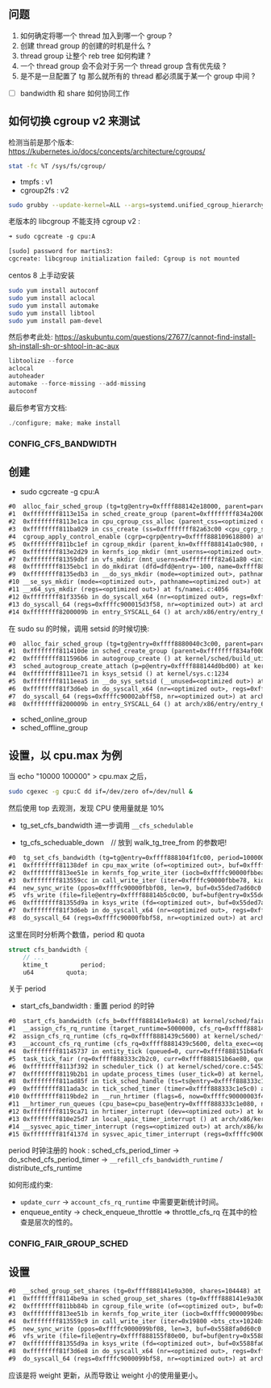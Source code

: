 ## 问题

1. 如何确定将哪一个 thread 加入到哪一个 group ?
2. 创建 thread group 的创建的时机是什么 ?
3. thread group 让整个 reb tree 如何构建 ?
4. 一个 thread group 会不会对于另一个 thread group 含有优先级 ?
5. 是不是一旦配置了 tg 那么就所有的 thread 都必须属于某一个 group 中间 ?

- [ ] bandwidth 和 share 如何协同工作

## 如何切换 cgroup v2 来测试
检测当前是那个版本: https://kubernetes.io/docs/concepts/architecture/cgroups/

```sh
stat -fc %T /sys/fs/cgroup/
```
- tmpfs : v1
- cgroup2fs : v2

```sh
sudo grubby --update-kernel=ALL --args=systemd.unified_cgroup_hierarchy=1
```

老版本的 libcgroup 不能支持 cgroup v2 :
```txt
➜ sudo cgcreate -g cpu:A

[sudo] password for martins3:
cgcreate: libcgroup initialization failed: Cgroup is not mounted
```

centos 8 上手动安装

```sh
sudo yum install autoconf
sudo yum install aclocal
sudo yum install automake
sudo yum install libtool
sudo yum install pam-devel
```

然后参考此处: https://askubuntu.com/questions/27677/cannot-find-install-sh-install-sh-or-shtool-in-ac-aux
```c
libtoolize --force
aclocal
autoheader
automake --force-missing --add-missing
autoconf
```

最后参考官方文档:
```c
./configure; make; make install
```

### CONFIG_CFS_BANDWIDTH
## 创建
- sudo cgcreate -g cpu:A

```txt
#0  alloc_fair_sched_group (tg=tg@entry=0xffff888142e18000, parent=parent@entry=0xffffffff834a2000 <root_task_group>) at include/linux/slab.h:640
#1  0xffffffff8113e15a in sched_create_group (parent=0xffffffff834a2000 <root_task_group>) at kernel/sched/core.c:10097
#2  0xffffffff8113e1ca in cpu_cgroup_css_alloc (parent_css=<optimized out>) at kernel/sched/core.c:10246
#3  0xffffffff811ba029 in css_create (ss=0xffffffff82a63c00 <cpu_cgrp_subsys>, cgrp=0xffff888109618800) at kernel/cgroup/cgroup.c:5384
#4  cgroup_apply_control_enable (cgrp=cgrp@entry=0xffff888109618800) at kernel/cgroup/cgroup.c:3204
#5  0xffffffff811bc1ef in cgroup_mkdir (parent_kn=0xffff888141a0c980, name=<optimized out>, mode=<optimized out>) at kernel/cgroup/cgroup.c:5602
#6  0xffffffff813e2d29 in kernfs_iop_mkdir (mnt_userns=<optimized out>, dir=<optimized out>, dentry=<optimized out>, mode=<optimized out>) at fs/kernfs/dir.c:1185
#7  0xffffffff81359dbf in vfs_mkdir (mnt_userns=0xffffffff82a61a80 <init_user_ns>, dir=0xffff8881408c2490, dentry=dentry@entry=0xffff888148895c00, mode=<optimized out>, mode@entry=509) at fs/namei.c:4013
#8  0xffffffff8135ebc1 in do_mkdirat (dfd=dfd@entry=-100, name=0xffff888004103000, mode=mode@entry=509) at fs/namei.c:4038
#9  0xffffffff8135edb3 in __do_sys_mkdir (mode=<optimized out>, pathname=<optimized out>) at fs/namei.c:4058
#10 __se_sys_mkdir (mode=<optimized out>, pathname=<optimized out>) at fs/namei.c:4056
#11 __x64_sys_mkdir (regs=<optimized out>) at fs/namei.c:4056
#12 0xffffffff81f3356b in do_syscall_x64 (nr=<optimized out>, regs=0xffffc900015d3f58) at arch/x86/entry/common.c:50
#13 do_syscall_64 (regs=0xffffc900015d3f58, nr=<optimized out>) at arch/x86/entry/common.c:80
#14 0xffffffff8200009b in entry_SYSCALL_64 () at arch/x86/entry/entry_64.S:120
```

在 sudo su 的时候，调用 setsid 的时候切换:

```txt
#0  alloc_fair_sched_group (tg=tg@entry=0xffff8880040c3c00, parent=parent@entry=0xffffffff834af000 <root_task_group>) at include/linux/slab.h:640
#1  0xffffffff811410de in sched_create_group (parent=0xffffffff834af000 <root_task_group>) at kernel/sched/core.c:10097
#2  0xffffffff811596b6 in autogroup_create () at kernel/sched/build_utility.c:10575
#3  sched_autogroup_create_attach (p=p@entry=0xffff888144d0bd00) at kernel/sched/build_utility.c:10676
#4  0xffffffff8111ee71 in ksys_setsid () at kernel/sys.c:1234
#5  0xffffffff8111eea5 in __do_sys_setsid (__unused=<optimized out>) at kernel/sys.c:1241
#6  0xffffffff81f3d6eb in do_syscall_x64 (nr=<optimized out>, regs=0xffffc90002abff58) at arch/x86/entry/common.c:50
#7  do_syscall_64 (regs=0xffffc90002abff58, nr=<optimized out>) at arch/x86/entry/common.c:80
#8  0xffffffff8200009b in entry_SYSCALL_64 () at arch/x86/entry/entry_64.S:120
```

- sched_online_group
- sched_offline_group

## 设置，以 cpu.max 为例

当 echo "10000 100000"  > cpu.max 之后，

```sh
sudo cgexec -g cpu:C dd if=/dev/zero of=/dev/null &
```

然后使用 top 去观测，发现 CPU 使用量就是 10%

- tg_set_cfs_bandwidth 进一步调用 `__cfs_schedulable`

- tg_cfs_scheduable_down　// 放到 walk_tg_tree_from 的参数吧!


```txt
#0  tg_set_cfs_bandwidth (tg=tg@entry=0xffff888104f1fc00, period=1000000, quota=18446744073709551615, burst=0, burst@entry=<error reading variable: That operation is not available on integers of more than 8 bytes.>) at kernel/sched/core.c:10558
#1  0xffffffff81138def in cpu_max_write (of=<optimized out>, buf=0xffff8881491cd180 "max 1000\n", nbytes=9, off=<optimized out>) at kernel/sched/core.c:11110
#2  0xffffffff813ee51e in kernfs_fop_write_iter (iocb=0xffffc90000fbbea0, iter=<optimized out>) at fs/kernfs/file.c:354
#3  0xffffffff813559cc in call_write_iter (iter=0xffffc90000fbbe78, kio=0xffffc90000fbbea0, file=0xffff88814b5c0c00) at include/linux/fs.h:2187
#4  new_sync_write (ppos=0xffffc90000fbbf08, len=9, buf=0x55ded7ad60c0 "max 1000\n", filp=0xffff88814b5c0c00) at fs/read_write.c:491
#5  vfs_write (file=file@entry=0xffff88814b5c0c00, buf=buf@entry=0x55ded7ad60c0 "max 1000\n", count=count@entry=9, pos=pos@entry=0xffffc90000fbbf08) at fs/read_write.c:578
#6  0xffffffff81355d9a in ksys_write (fd=<optimized out>, buf=0x55ded7ad60c0 "max 1000\n", count=9) at fs/read_write.c:631
#7  0xffffffff81f3d6eb in do_syscall_x64 (nr=<optimized out>, regs=0xffffc90000fbbf58) at arch/x86/entry/common.c:50
#8  do_syscall_64 (regs=0xffffc90000fbbf58, nr=<optimized out>) at arch/x86/entry/common.c:80
```

这里在同时分析两个数值，period 和 quota

```c
struct cfs_bandwidth {
    // ...
	ktime_t			period;
	u64			quota;
```

关于 period

- start_cfs_bandwidth : 重置 period 的时钟

```txt
#0  start_cfs_bandwidth (cfs_b=0xffff888141e9a4c8) at kernel/sched/fair.c:5510
#1  __assign_cfs_rq_runtime (target_runtime=5000000, cfs_rq=0xffff8881439c5600, cfs_b=0xffff888141e9a4c8) at kernel/sched/fair.c:4856
#2  assign_cfs_rq_runtime (cfs_rq=0xffff8881439c5600) at kernel/sched/fair.c:4877
#3  __account_cfs_rq_runtime (cfs_rq=0xffff8881439c5600, delta_exec=<optimized out>) at kernel/sched/fair.c:4897
#4  0xffffffff81145737 in entity_tick (queued=0, curr=0xffff888151b6af00, cfs_rq=0xffff8881439c5600) at kernel/sched/fair.c:4735
#5  task_tick_fair (rq=0xffff888333c2b2c0, curr=0xffff888151b6ae80, queued=0) at kernel/sched/fair.c:11416
#6  0xffffffff8113f392 in scheduler_tick () at kernel/sched/core.c:5453
#7  0xffffffff8119b2b1 in update_process_times (user_tick=0) at kernel/time/timer.c:1844
#8  0xffffffff811ad85f in tick_sched_handle (ts=ts@entry=0xffff888333c1e5c0, regs=regs@entry=0xffffc9000098be88) at kernel/time/tick-sched.c:243
#9  0xffffffff811ada3c in tick_sched_timer (timer=0xffff888333c1e5c0) at kernel/time/tick-sched.c:1480
#10 0xffffffff8119bde2 in __run_hrtimer (flags=6, now=0xffffc90000003f48, timer=0xffff888333c1e5c0, base=0xffff888333c1e0c0, cpu_base=0xffff888333c1e080) at kernel/time/hrtimer.c:1685
#11 __hrtimer_run_queues (cpu_base=cpu_base@entry=0xffff888333c1e080, now=3236401072342, flags=flags@entry=6, active_mask=active_mask@entry=15) at kernel/time/hrtimer.c:1749
#12 0xffffffff8119ca71 in hrtimer_interrupt (dev=<optimized out>) at kernel/time/hrtimer.c:1811
#13 0xffffffff810e25d7 in local_apic_timer_interrupt () at arch/x86/kernel/apic/apic.c:1095
#14 __sysvec_apic_timer_interrupt (regs=<optimized out>) at arch/x86/kernel/apic/apic.c:1112
#15 0xffffffff81f4137d in sysvec_apic_timer_interrupt (regs=0xffffc9000098be88) at arch/x86/kernel/apic/apic.c:1106
```

period 时钟注册的 hook : sched_cfs_period_timer -> do_sched_cfs_period_timer -> `__refill_cfs_bandwidth_runtime` / distribute_cfs_runtime

如何形成约束:
- `update_curr` -> `account_cfs_rq_runtime` 中需要更新统计时间。
- enqueue_entity -> check_enqueue_throttle => throttle_cfs_rq 在其中的检查是层次的性的。

### CONFIG_FAIR_GROUP_SCHED

## 设置

```txt
#0  __sched_group_set_shares (tg=0xffff888141e9a300, shares=104448) at kernel/sched/fair.c:11845
#1  0xffffffff8114be9a in sched_group_set_shares (tg=0xffff888141e9a300, shares=104448) at kernel/sched/fair.c:11880
#2  0xffffffff811bb84b in cgroup_file_write (of=<optimized out>, buf=0xffff8881547244a0 "10\n", nbytes=3, off=<optimized out>) at kernel/cgroup/cgroup.c:3983
#3  0xffffffff813ee51b in kernfs_fop_write_iter (iocb=0xffffc9000099bea0, iter=<optimized out>) at fs/kernfs/file.c:354
#4  0xffffffff813559c9 in call_write_iter (iter=0x19800 <bts_ctx+10240>, kio=0xffff888141e9a300, file=0xffff888155f80e00) at include/linux/fs.h:2187
#5  new_sync_write (ppos=0xffffc9000099bf08, len=3, buf=0x5588fa0d60c0 "10\n", filp=0xffff888155f80e00) at fs/read_write.c:491
#6  vfs_write (file=file@entry=0xffff888155f80e00, buf=buf@entry=0x5588fa0d60c0 "10\n", count=count@entry=3, pos=pos@entry=0xffffc9000099bf08) at fs/read_write.c:578
#7  0xffffffff81355d9a in ksys_write (fd=<optimized out>, buf=0x5588fa0d60c0 "10\n", count=3) at fs/read_write.c:631
#8  0xffffffff81f3d6e8 in do_syscall_x64 (nr=<optimized out>, regs=0xffffc9000099bf58) at arch/x86/entry/common.c:50
#9  do_syscall_64 (regs=0xffffc9000099bf58, nr=<optimized out>) at arch/x86/entry/common.c:80
```

应该是将 weight 更新，从而导致让 weight 小的使用量更小。
